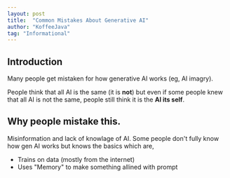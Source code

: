 ```yaml
---
layout: post
title:  "Common Mistakes About Generative AI"
author: "KoffeeJava"
tag: "Informational"
---
```


## Introduction
Many people get mistaken for how generative AI works (eg, AI imagry).

People think that all AI is the same (it is **not**) but even if some people knew that all AI is not the same, people still think it is the **AI its self**.

## Why people mistake this.
Misinformation and lack of knowlage of AI. Some people don't fully know how gen AI works but knows the basics  which are,
- Trains on data (mostly from the internet)
- Uses "Memory" to make something allined with prompt
